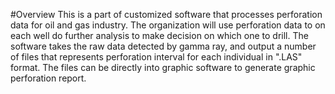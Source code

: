 
#Overview
This is a part of customized software that processes perforation data for oil and gas industry. The organization will use perforation data to on each well do further analysis to make decision on which one to drill. The software takes the raw data detected by gamma ray, and output a number of files that represents perforation interval for each individual in ".LAS" format. The files can be directly into graphic software to generate graphic perforation report. 

